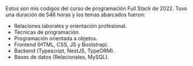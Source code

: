 Estos son mis codigos del curso de programación Full Stack de 2022. Tuvo una duración de 546 horas y los temas abarcados fueron:
- Relaciones laborales y orientación profesional.
- Técnicas de programación.
- Programación orientada a objetos.
- Frontend (HTML, CSS, JS y Bootstrap).
- Backend (Typescript, NestJS, TypeORM).
- Bases de datos (Relacionales, MySQL).
